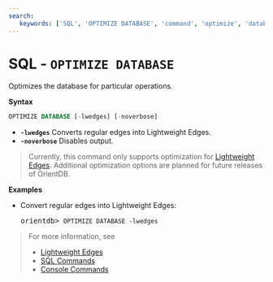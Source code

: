```yaml
---
search:
   keywords: ['SQL', 'OPTIMIZE DATABASE', 'command', 'optimize', 'database']
---
```


# SQL - `OPTIMIZE DATABASE`

Optimizes the database for particular operations. 

**Syntax**

```sql
OPTIMIZE DATABASE [-lwedges] [-noverbose]
```

- **`-lwedges`** Converts regular edges into Lightweight Edges.
- **`-noverbose`** Disables output.

>Currently, this command only supports optimization for [Lightweight Edges](Lightweight-Edges.md).  Additional optimization options are planned for future releases of OrientDB.

**Examples**

- Convert regular edges into Lightweight Edges:

  <pre>
  orientdb> <code class="lang-sql userinput">OPTIMIZE DATABASE -lwedges</code>
  </pre>

>For more information, see
>- [Lightweight Edges](Lightweight-Edges.md)
>- [SQL Commands](SQL.md)
>- [Console Commands](Console-Commands.md)
